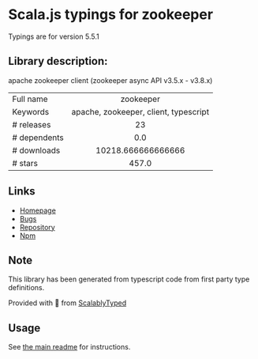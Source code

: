 
# Scala.js typings for zookeeper

Typings are for version 5.5.1

## Library description:
apache zookeeper client (zookeeper async API v3.5.x - v3.8.x)

|                    |                 |
| ------------------ | :-------------: |
| Full name          | zookeeper |
| Keywords           | apache, zookeeper, client, typescript |
| # releases         | 23 |
| # dependents       | 0.0 |
| # downloads        | 10218.666666666666 |
| # stars            | 457.0 |

## Links
- [Homepage](https://github.com/yfinkelstein/node-zookeeper#readme)
- [Bugs](https://github.com/yfinkelstein/node-zookeeper/issues)
- [Repository](https://github.com/yfinkelstein/node-zookeeper)
- [Npm](https://www.npmjs.com/package/zookeeper)
    


## Note
This library has been generated from typescript code from first party type definitions.

Provided with :purple_heart: from [ScalablyTyped](https://github.com/oyvindberg/ScalablyTyped)

## Usage
See [the main readme](../../readme.md) for instructions.


